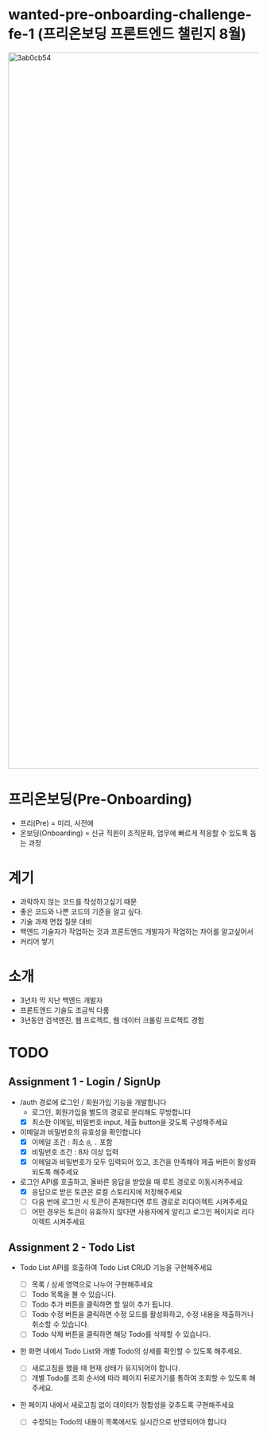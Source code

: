# wanted-pre-onboarding-challenge-fe-1 (프리온보딩 프론트엔드 챌린지 8월)

<img width="1440" alt="3ab0cb54" src="https://user-images.githubusercontent.com/48544100/183427697-6d608940-e416-4327-a8a3-333637c42eef.png">

# 프리온보딩(Pre-Onboarding)
- 프리(Pre) = 미리, 사전에
- 온보딩(Onboarding) = 신규 직원이 조직문화, 업무에 빠르게 적응할 수 있도록 돕는 과정

# 계기
- 과락하지 않는 코드를 작성하고싶기 때문
- 좋은 코드와 나쁜 코드의 기준을 알고 싶다.
- 기술 과제 면접 질문 대비
- 백엔드 기술자가 작업하는 것과 프론트엔드 개발자가 작업하는 차이를 알고싶어서
- 커리어 쌓기


# 소개
- 3년차 막 지난 백엔드 개발자
- 프론트엔드 기술도 조금씩 다룸
- 3년동안 검색엔진, 웹 프로젝트, 웹 데이터 크롤링 프로젝트 경험


# TODO
## Assignment 1 - Login / SignUp

- /auth 경로에 로그인 / 회원가입 기능을 개발합니다
  - 로그인, 회원가입을 별도의 경로로 분리해도 무방합니다
  - [X] 최소한 이메일, 비밀번호 input, 제출 button을 갖도록 구성해주세요
- 이메일과 비밀번호의 유효성을 확인합니다
  - [X] 이메일 조건 : 최소 `@`, `.` 포함
  - [X] 비밀번호 조건 : 8자 이상 입력
  - [X] 이메일과 비밀번호가 모두 입력되어 있고, 조건을 만족해야 제출 버튼이 활성화 되도록 해주세요
- 로그인 API를 호출하고, 올바른 응답을 받았을 때 루트 경로로 이동시켜주세요
  - [X] 응답으로 받은 토큰은 로컬 스토리지에 저장해주세요
  - [ ] 다음 번에 로그인 시 토큰이 존재한다면 루트 경로로 리다이렉트 시켜주세요
  - [ ] 어떤 경우든 토큰이 유효하지 않다면 사용자에게 알리고 로그인 페이지로 리다이렉트 시켜주세요

## Assignment 2 - Todo List

- Todo List API를 호출하여 Todo List CRUD 기능을 구현해주세요
  - [ ] 목록 / 상세 영역으로 나누어 구현해주세요
  - [ ] Todo 목록을 볼 수 있습니다.
  - [ ] Todo 추가 버튼을 클릭하면 할 일이 추가 됩니다.
  - [ ] Todo 수정 버튼을 클릭하면 수정 모드를 활성화하고, 수정 내용을 제출하거나 취소할 수 있습니다.
  - [ ] Todo 삭제 버튼을 클릭하면 해당 Todo를 삭제할 수 있습니다.
- 한 화면 내에서 Todo List와 개별 Todo의 상세를 확인할 수 있도록 해주세요.
  - [ ] 새로고침을 했을 때 현재 상태가 유지되어야 합니다.
  - [ ] 개별 Todo를 조회 순서에 따라 페이지 뒤로가기를 통하여 조회할 수 있도록 해주세요.
- 한 페이지 내에서 새로고침 없이 데이터가 정합성을 갖추도록 구현해주세요

  - [ ] 수정되는 Todo의 내용이 목록에서도 실시간으로 반영되어야 합니다
